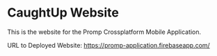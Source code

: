 # CaughtUp Website

This is the website for the Promp Crossplatform Mobile Application. 

URL to Deployed Website: https://promp-application.firebaseapp.com/
